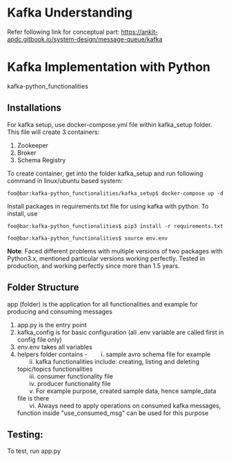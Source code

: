 # Kafka Understanding
Refer following link for conceptual part: https://ankit-apdc.gitbook.io/system-design/message-queue/kafka

# Kafka Implementation with Python
kafka-python_functionalities

## Installations
For kafka setup, use docker-compose.yml file within kafka_setup folder. This file will create 3 containers:
1. Zookeeper
2. Broker
3. Schema Registry

To create container, get into the folder kafka_setup and run following command in linux/ubuntu based system:<br />
```console
foo@bar:kafka-python_functionalities/kafka_setup$ docker-compose up -d
```

Install packages in requirements.txt file for using kafka with python. To install, use <br />
```console
foo@bar:kafka-python_functionalities$ pip3 install -r requirements.txt
```

```console
foo@bar:kafka-python_functionalities$ source env.env
```

<strong>Note</strong>: Faced different problems with multiple versions of two packages with Python3.x, mentioned particular versions working perfectly. Tested in production, and working perfectly since more than 1.5 years.

## Folder Structure
app (folder) is the application for all functionalities and example for producing and consuming messages
1. app.py is the entry point
2. kafka_config is for basic configuration (all .env variable are called first in config file only)
3. env.env takes all variables
4. helpers folder contains -
&nbsp;&nbsp;&nbsp;&nbsp;&nbsp;&nbsp; i. sample avro schema file for example <br />
&nbsp;&nbsp;&nbsp;&nbsp;&nbsp;&nbsp; ii. kafka functionalities include: creating, listing and deleting topic/topics functionalities <br />
&nbsp;&nbsp;&nbsp;&nbsp;&nbsp;&nbsp; iii. consumer functionality file <br />
&nbsp;&nbsp;&nbsp;&nbsp;&nbsp;&nbsp; iv. producer functionality file <br />
&nbsp;&nbsp;&nbsp;&nbsp;&nbsp;&nbsp; v. For example purpose, created sample data, hence sample_data file is there <br />
&nbsp;&nbsp;&nbsp;&nbsp;&nbsp;&nbsp; vi. Always need to apply operations on consumed kafka messages, function inside "use_consumed_msg" can be used for this purpose <br />
		
## Testing:
To test, run app.py
